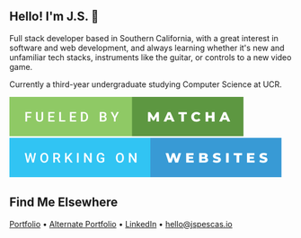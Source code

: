 ## Hello! I'm J.S. 👋

Full stack developer based in Southern California, with a great interest in software and web development, and always learning whether it's new and unfamiliar tech stacks, instruments like the guitar, or controls to a new video game.

Currently a third-year undergraduate studying Computer Science at UCR.

![forthebadge](./svg/fueled-by-matcha.svg)
![forthebadge](./svg/working-on-websites.svg)

## Find Me Elsewhere
[Portfolio](https://jspescas.io/) • [Alternate Portfolio](https://claynaut.io/) • [LinkedIn](https://www.linkedin.com/in/jspescasio/) • [hello@jspescas.io](mailto:hello@jspescas.io)
